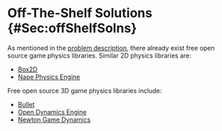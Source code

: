 # Off-The-Shelf Solutions {#Sec:offShelfSolns}

As mentioned in the [problem description](./SecProbDesc.md#Sec:ProbDesc), there already exist free open source game physics libraries. Similar 2D physics libraries are:

- [Box2D](http://box2d.org/)
- [Nape Physics Engine](http://napephys.com/)

Free open source 3D game physics libraries include:

- [Bullet](http://bulletphysics.org/)
- [Open Dynamics Engine](http://www.ode.org/)
- [Newton Game Dynamics](http://newtondynamics.com/)
